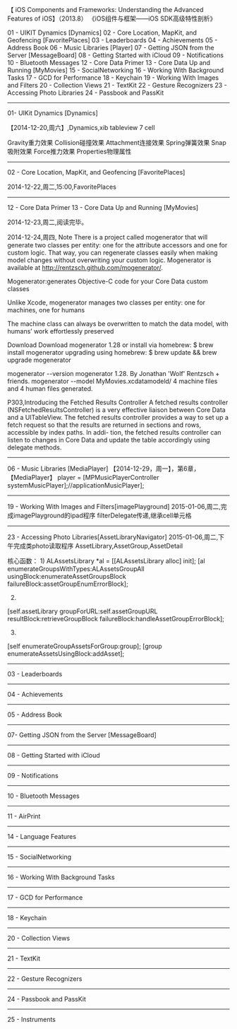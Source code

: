【 iOS Components and Frameworks: Understanding the Advanced Features of iOS】（2013.8）
《iOS组件与框架——iOS SDK高级特性剖析》

01 - UIKIT Dynamics [Dynamics]
02 - Core Location, MapKit, and Geofencing  [FavoritePlaces]
03 - Leaderboards
04 - Achievements
05 - Address Book
06 - Music Libraries [Player]
07 - Getting JSON from the Server [MessageBoard]
08 - Getting Started with iCloud
09 - Notifications
10 - Bluetooth Messages
12 - Core Data Primer
13 - Core Data Up and Running [MyMovies]
15 - SocialNetworking
16 - Working With Background Tasks
17 - GCD for Performance
18 - Keychain
19 - Working With Images and Filters
20 - Collection Views
21 - TextKit
22 - Gesture Recognizers
23 - Accessing Photo Libraries
24 - Passbook and PassKit


******************************

01- UIKit Dynamics [Dynamics]

【2014-12-20,周六】,Dynamics,xib tableview 7 cell

Gravity重力效果
Collision碰撞效果
Attachment连接效果
Spring弹簧效果
Snap吸附效果
Force推力效果
Properties物理属性


******************************
02 - Core Location, MapKit, and Geofencing [FavoritePlaces]

2014-12-22,周二,15:00,FavoritePlaces


******************************
12 - Core Data Primer
13 - Core Data Up and Running [MyMovies]

2014-12-23,周二,阅读完毕。

2014-12-24,周四,
Note
There is a project called mogenerator that will generate two classes per entity: one for the attribute accessors and one for custom logic. That way, you can regenerate classes easily when making model changes without overwriting your custom logic. 
Mogenerator is available at http://rentzsch.github.com/mogenerator/.

Mogenerator:generates Objective-C code for your Core Data custom classes

Unlike Xcode, mogenerator manages two classes per entity: one for machines, one for humans

The machine class can always be overwritten to match the data model, with humans’ work effortlessly preserved

Download
Download mogenerator 1.28
or install via homebrew:
$ brew install mogenerator
upgrading using homebrew:
$ brew update && brew upgrade mogenerator

mogenerator --version
mogenerator 1.28. By Jonathan 'Wolf' Rentzsch + friends.
mogenerator --model MyMovies.xcdatamodeld/
4 machine files and 4 human files generated.

P303,Introducing the Fetched Results Controller
A fetched results controller (NSFetchedResultsController) is a very effective liaison between Core Data and a UITableView. The fetched results controller provides a way to set up a fetch request so that the results are returned in sections and rows, accessible by index paths. In addi- tion, the fetched results controller can listen to changes in Core Data and update the table accordingly using delegate methods.


******************************
06 - Music Libraries [MediaPlayer]
【2014-12-29，周一】，第6章，【MediaPlayer】
player = [MPMusicPlayerController systemMusicPlayer];//applicationMusicPlayer];




******************************
19 - Working With Images and Filters[imagePlayground]
2015-01-06,周二,完成imagePlayground的ipad程序
filterDelegate传递,继承cell单元格




******************************
23 - Accessing Photo Libraries[AssetLibraryNavigator]
2015-01-06,周二,下午完成类photo读取程序
AssetLibrary,AssetGroup,AssetDetail

核心函数：
1)
ALAssetsLibrary *al = [[ALAssetsLibrary alloc] init];
[al enumerateGroupsWithTypes:ALAssetsGroupAll
usingBlock:enumerateAssetGroupsBlock
failureBlock:assetGroupEnumErrorBlock];

2)
[self.assetLibrary groupForURL:self.assetGroupURL
resultBlock:retrieveGroupBlock
failureBlock:handleAssetGroupErrorBlock];

3)
[self enumerateGroupAssetsForGroup:group];
[group enumerateAssetsUsingBlock:addAsset];



******************************
03 - Leaderboards





******************************
04 - Achievements




******************************
05 - Address Book






******************************
07- Getting JSON from the Server [MessageBoard]




******************************
08 - Getting Started with iCloud



******************************
09 - Notifications



******************************
10 - Bluetooth Messages




******************************
11 - AirPrint





******************************
14 - Language Features



******************************
15 - SocialNetworking



******************************
16 - Working With Background Tasks



******************************
17 - GCD for Performance



******************************
18 - Keychain





******************************
20 - Collection Views




******************************
21 - TextKit




******************************
22 - Gesture Recognizers





******************************
24 - Passbook and PassKit



******************************
25 - Instruments



